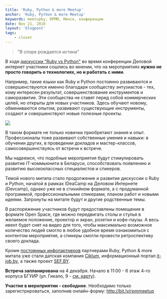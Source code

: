 ```yaml
---
title: 'Ruby, Python & more Meetup'
anchor: 'Ruby, Python & more Meetup'
keywords: meetupby, RPMM, Минск, конференции
date: Nov 21, 2010
layout: 'blogpost'
tags:
    - closet
---
```


> "В споре рождается истина" 

В ходе [дискуссии "Ruby vs Python"](http://di.by/2010/3331/) во время конференции Деловой интернет участники сошлись во мнении, что на мероприятиях __нужно не просто говорить о технологиях, но и работать с ними__.

Например, такие языки как Ruby и Python постоянно развиваются и совершенствуются именно благодаря сообществу энтузиастов - тех, кому интересен результат, совершенствование инструментов и саморазвитие. Эти сообщества не ставят перед собой коммерческих целей, но открыты для новых участников. Здесь обучают новому, обмениваются опытом, развивают существующие инструменты, создают и совершенствуют новые полезные проекты.

![](http://meetup.by/sites/default/files/5000045252_4d8f8b1e30_z.jpg)

В таком формате не только новички приобретают знания и опыт. Профессионалы тоже развивают собственные умения и навыки: в обучении других, в проведении докладов и мастер-классов, самосовершенствуясь от встречи к встрече.

Мы надеемся, что подобные мероприятия будут стимулировать развитие IT-коммьюнити в Беларуси, способствовать появлению и развитию высококлассных специалистов и спикеров.

Темой нового митапа стало продолжение и развитие дискуссии о Ruby и Python, начатой в рамках IDeaCamp на Деловом Интернете (Devcamp), однако уже не в стихийном формате, а с продуманной программой, профессиональными спикерами, планом работ и новыми идеями. Затронуты на митапе будут и другие родственные темы.

В распоряжение участников будут предоставлены помещение в формате Open Space, где можно передвигать столы и стулья в желаемое положение, проектор и экран, розетки и кофе-паузы. А весь ивент будет снят на видео для того, чтобы максимально возможное количество людей смогло в любое удобное время ознакомиться с контентом мероприятия, а спикеры смогли провести ретроспективу своего доклада.

Кроме [постоянных инфопартнеров](http://meetup.by/partners) партнерами Ruby, Python &amp; more митапа уже стали датская компания [Ciklum](http://ciklum-minsk.blogspot.com), информационный портал [it-job.by](http://it-job.by), а также проект [SEF.BY](http://sef.by).

__Встреча запланирована__ на 4 декабря. Начало в 11:00 - 6 этаж 4-го корпуса БГУИР (ул. Гикало, 9 - [см. карту](http://maps.interfax.by/minsk/gis/25284)).

__Участие в мероприятии - свободное__. Необходимо только зарегистрироваться, заполнив онлайн-форму: http://bit.ly/rpmmeetup
